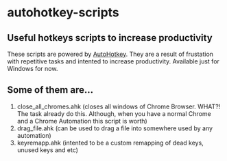 # autohotkey-scripts

## Useful hotkeys scripts to increase productivity



These scripts are powered by [AutoHotkey](https://www.autohotkey.com/). They are a result of frustation with repetitive tasks
and intented to increase productivity. Available just for Windows for now.

## Some of them are...

1. close_all_chromes.ahk (closes all windows of Chrome Browser. WHAT?! The task already do this. Although, when you have a normal Chrome and a Chrome Automation this script is worth)
2. drag_file.ahk (can be used to drag a file into somewhere used by any automation)
3. keyremapp.ahk (intented to be a custom remapping of dead keys, unused keys and etc)
